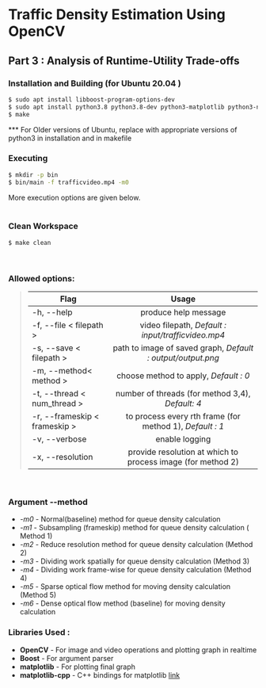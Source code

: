 # Traffic Density Estimation Using OpenCV

## Part 3 : Analysis of Runtime-Utility Trade-offs


### Installation and Building (for Ubuntu 20.04 )

``` bash
$ sudo apt install libboost-program-options-dev
$ sudo apt install python3.8 python3.8-dev python3-matplotlib python3-numpy
$ make
```  
*** For Older versions of Ubuntu, replace with appropriate versions of python3 in installation and in makefile

### Executing 
``` bash
$ mkdir -p bin
$ bin/main -f trafficvideo.mp4 -m0
```  
More execution options are given below.
<br/>
<br/>

### Clean Workspace
``` bash
$ make clean
```

<br/>

### Allowed options:
>| Flag      | Usage           |
>| ------------- |:-------------:|
>| -h, --help                     | produce help message |
>| -f, --file < filepath >    | video filepath, *Default : input/trafficvideo.mp4*      |
>| -s, --save < filepath >    | path to image of saved graph,  *Default : output/output.png*   |
>| -m, --method< method >      | choose method to apply,  *Default : 0* |
>| -t, --thread < num_thread >  | number of threads (for method 3,4), *Default: 4* |
>| -r, --frameskip < frameskip >    | to process every rth frame (for method 1), *Default : 1*      |
>| -v, --verbose    | enable logging |
>| -x, --resolution  | provide resolution at which to process image (for method 2)
<br/>

### Argument --method
- *-m0* - Normal(baseline) method for queue density calculation
- *-m1* - Subsampling (frameskip) method for queue density calculation ( Method 1)
- *-m2* - Reduce resolution method for queue density calculation (Method 2)
- *-m3* - Dividing work spatially for queue density calculation (Method 3)
- *-m4* - Dividing work frame-wise for queue density calculation (Method 4)
- *-m5* - Sparse optical flow method for moving density calculation (Method 5)
- *-m6* - Dense optical flow method (baseline) for moving density calculation

### Libraries Used :
- **OpenCV** - For image and video operations and plotting graph in realtime 
- **Boost** - For argument parser
- **matplotlib** - For plotting final graph 
- **matplotlib-cpp** - C++ bindings for matplotlib [link](https://github.com/lava/matplotlib-cpp)



